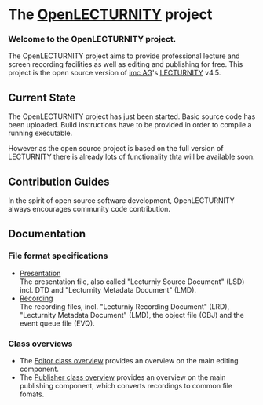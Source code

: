 The [OpenLECTURNITY](http://openlecturnity.github.com/os45/) project
==============

### Welcome to the OpenLECTURNITY project.

The OpenLECTURNITY project aims to provide professional lecture and screen recording facilities as well as editing and publishing for free.
This project is the open source version of [imc AG](http://www.im-c.com)'s [LECTURNITY](http://www.lecturnity.com) v4.5.  


Current State
-------------

The OpenLECTURNITY project has just been started. Basic source code has been uploaded. Build instructions have to be provided in order to compile a running executable.

However as the open source project is based on the full version of LECTURNITY there is already lots of functionality thta will be available soon.


Contribution Guides
-------------------
In the spirit of open source software development, OpenLECTURNITY always encourages community code contribution.


Documentation
-------------

### File format specifications

- [Presentation](tree/master/doc/lecturnitySourceDocuments)  
The presentation file, also called "Lecturniy Source Document" (LSD) incl. DTD and "Lecturnity Metadata Document" (LMD).
- [Recording ](tree/master/doc/lecturnityRecordings)  
The recording files, incl. "Lecturniy Recording Document" (LRD), "Lecturnity Metadata Document" (LMD), the object file (OBJ) and the event queue file (EVQ).

### Class overviews

- The [Editor class overview](tree/master/doc/lec_overview_editor_classes_v1.doc) provides an overview on the main editing component.
- The [Publisher class overview](tree/master/doc/lec_overview_Publisher_classes.doc) provides an overview on the main publishing component, which converts recordings to common file fomats.
